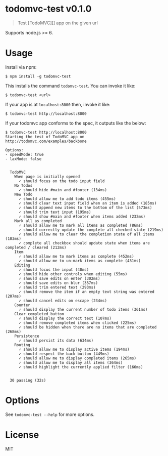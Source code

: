 # todomvc-test v0.1.0

> Test [TodoMVC][] app on the given url

Supports node.js >= 6.

# Usage

Install via npm:

    $ npm install -g todomvc-test

This installs the command `todomvc-test`. You can invoke it like:

    $ todomvc-test <url>

If your app is at `localhost:8000` then, invoke it like:

    $ todomvc-test http://localhost:8000

If your todomvc app conforms to the spec, it outputs like the below:

```console
$ todomvc-test http://localhost:8000
Starting the test of TodoMVC app on http://todomvc.com/examples/backbone

Options:
- speedMode: true
- laxMode: false


  TodoMVC
    When page is initially opened
      ✓ should focus on the todo input field
    No Todos
      ✓ should hide #main and #footer (134ms)
    New Todo
      ✓ should allow me to add todo items (455ms)
      ✓ should clear text input field when an item is added (185ms)
      ✓ should append new items to the bottom of the list (573ms)
      ✓ should trim text input (195ms)
      ✓ should show #main and #footer when items added (232ms)
    Mark all as completed
      ✓ should allow me to mark all items as completed (86ms)
      ✓ should correctly update the complete all checked state (219ms)
      ✓ should allow me to clear the completion state of all items (103ms)
      ✓ complete all checkbox should update state when items are completed / cleared (212ms)
    Item
      ✓ should allow me to mark items as complete (452ms)
      ✓ should allow me to un-mark items as complete (431ms)
    Editing
      ✓ should focus the input (40ms)
      ✓ should hide other controls when editing (55ms)
      ✓ should save edits on enter (302ms)
      ✓ should save edits on blur (357ms)
      ✓ should trim entered text (293ms)
      ✓ should remove the item if an empty text string was entered (207ms)
      ✓ should cancel edits on escape (234ms)
    Counter
      ✓ should display the current number of todo items (361ms)
    Clear completed button
      ✓ should display the correct text (107ms)
      ✓ should remove completed items when clicked (225ms)
      ✓ should be hidden when there are no items that are completed (268ms)
    Persistence
      ✓ should persist its data (634ms)
    Routing
      ✓ should allow me to display active items (194ms)
      ✓ should respect the back button (449ms)
      ✓ should allow me to display completed items (265ms)
      ✓ should allow me to display all items (364ms)
      ✓ should highlight the currently applied filter (166ms)


  30 passing (32s)
```

# Options

See `todomvc-test --help` for more options.

# License

MIT
